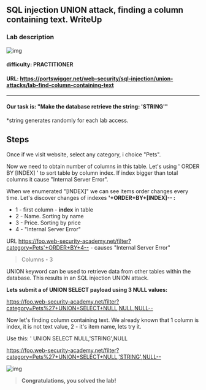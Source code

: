 ## **SQL injection UNION attack, finding a column containing text. WriteUp**

### Lab description
![img](https://i.ibb.co/brPwVmB/Screenshot-from-2023-01-21-13-41-34.png)
#### **difficulty**: PRACTITIONER
#### **URL**: <https://portswigger.net/web-security/sql-injection/union-attacks/lab-find-column-containing-text>
---

#### **Our task is: "Make the database retrieve the string: 'STRING'"**
*string generates randomly for each lab access.

## Steps
Once if we visit website, select any category, i choice "Pets". 


Now we need to obtain number of columns in this table. Let's using ' ORDER BY [INDEX] ' to sort table by column index. If index bigger than total columns it cause "Internal Server Error". 

<!-- If you already know there is a lot of columns - try simple algorithm to search current number. 

**Example**: total columns is 37. Let's starts with 100 - causes 'Error'. Every time if error do "minus 1" if exist "plus 1" its for proof range. lets divide by 2 = 50 - error, minus 1 - error, 50/2 = 25 - exist, plus 1 - exist, now use 25+(50-25)/2 = 25 + 13 = 38 - error, minus 1 = 37 - exist. Finally we found number of columns. 

Forget that shit, user python automation for this.
 -->

When we enumerated "[INDEX]" we can see items order changes every time. Let's discover changes of indexes **'+ORDER+BY+[INDEX]-- :**
- 1 - first column - **index** in table
- 2 - Name. Sorting by name
- 3 - Price. Sorting by price
- 4 - "Internal Server Error"

URL <https://foo.web-security-academy.net/filter?category=Pets'+ORDER+BY+4--> - causes "Internal Server Error"

> Columns - 3

UNION keyword can be used to retrieve data from other tables within the database. This results in an SQL injection UNION attack.

**Lets submit a of UNION SELECT payload using 3 NULL values:**

https://foo.web-security-academy.net/filter?category=Pets%27+UNION+SELECT+NULL,NULL,NULL--

Now let's finding column containing text. We already known that 1 column is index, it is not text value, 2 - it's item name, lets try it. 

Use this: ' UNION SELECT NULL,'STRING',NULL

https://foo.web-security-academy.net/filter?category=Pets%27+UNION+SELECT+NULL,'STRING',NULL--

![img](https://i.ibb.co/tLJQmLz/Screenshot-from-2023-01-21-14-03-55.png)

> **Congratulations, you solved the lab!**